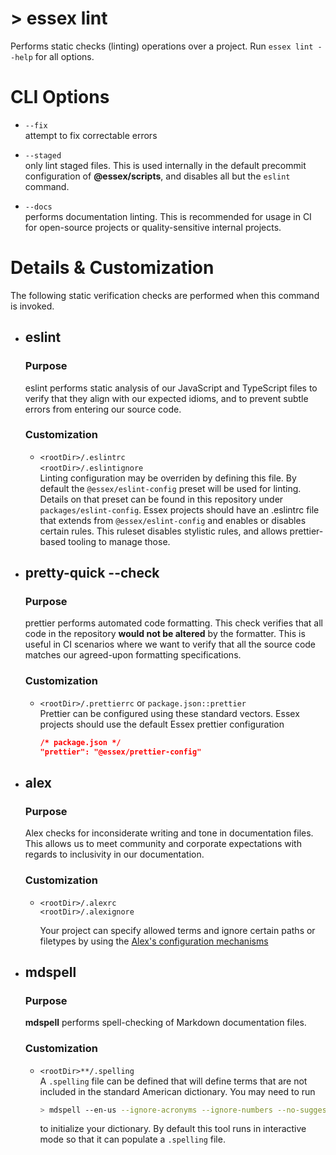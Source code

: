 # > essex lint

Performs static checks (linting) operations over a project. Run `essex lint --help` for all options.

# CLI Options

- `--fix`<br/> attempt to fix correctable errors

- `--staged`<br/> only lint staged files. This is used internally in the default precommit configuration of **@essex/scripts**, and disables all but the `eslint` command.

- `--docs`<br/> performs documentation linting. This is recommended for usage in CI for open-source projects or quality-sensitive internal projects.

# Details & Customization

The following static verification checks are performed when this command is invoked.

- ## eslint

  ### Purpose

  eslint performs static analysis of our JavaScript and TypeScript files to verify that they align with our expected idioms, and to prevent subtle errors from entering our source code.

  ### Customization

  - `<rootDir>/.eslintrc`<br/>
    `<rootDir>/.eslintignore`<br/>
    Linting configuration may be overriden by defining this file. By default the `@essex/eslint-config` preset will be used for linting. Details on that preset can be found in this repository under `packages/eslint-config`. Essex projects should have an .eslintrc file that extends from `@essex/eslint-config` and enables or disables certain rules. This ruleset disables stylistic rules, and allows prettier-based tooling to manage those.

- ## pretty-quick --check

  ### Purpose

  prettier performs automated code formatting. This check verifies that all code in the repository **would not be altered** by the formatter. This is useful in CI scenarios where we want to verify that all the source code matches our agreed-upon formatting specifications.

  ### Customization

  - `<rootDir>/.prettierrc` or `package.json::prettier`<br/>
    Prettier can be configured using these standard vectors. Essex projects should use the default Essex prettier configuration

    ```json
    /* package.json */
    "prettier": "@essex/prettier-config"
    ```

- ## alex

  ### Purpose

  Alex checks for inconsiderate writing and tone in documentation files. This allows us to meet community and corporate expectations with regards to inclusivity in our documentation.

  ### Customization

  - `<rootDir>/.alexrc`<br/>
    `<rootDir>/.alexignore`<br/>

    Your project can specify allowed terms and ignore certain paths or filetypes by using the [Alex's configuration mechanisms](https://github.com/get-alex/alex#configuration)

- ## mdspell

  ### Purpose

  **mdspell** performs spell-checking of Markdown documentation files.

  ### Customization

  - `<rootDir>**/.spelling`<br/>
    A `.spelling` file can be defined that will define terms that are not included in the standard American dictionary. You may need to run

    ```sh
    > mdspell --en-us --ignore-acronyms --ignore-numbers --no-suggestions '**/*.md' '!**/node_modules/**/*.md'
    ```

    to initialize your dictionary. By default this tool runs in interactive mode so that it can populate a `.spelling` file.
